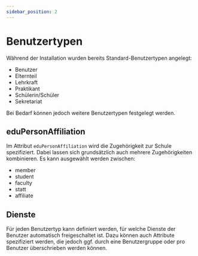 ```yaml
---
sidebar_position: 2
---
```


# Benutzertypen

Während der Installation wurden bereits Standard-Benutzertypen angelegt:

* Benutzer
* Elternteil
* Lehrkraft
* Praktikant
* Schülerin/Schüler
* Sekretariat

Bei Bedarf können jedoch weitere Benutzertypen festgelegt werden.

## eduPersonAffiliation

Im Attribut `eduPersonAffiliation` wird die Zugehörigkeit zur Schule spezifiziert. Dabei lassen sich grundsätzlich auch
mehrere Zugehörigkeiten kombinieren. Es kann ausgewählt werden zwischen:

* member
* student
* faculty
* statt
* affiliate

## Dienste

Für jeden Benutzertyp kann definiert werden, für welche Dienste der Benutzer automatisch freigeschaltet ist. Dazu können
auch Attribute spezifiziert werden, die jedoch ggf. durch eine Benutzergruppe oder pro Benutzer überschrieben werden können.